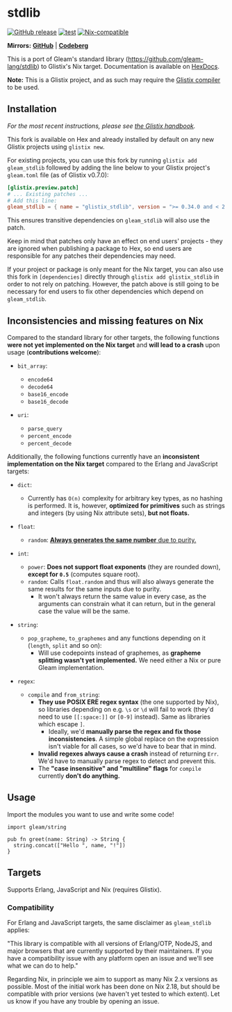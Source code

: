 # stdlib

<a href="https://github.com/Glistix/stdlib/releases"><img src="https://img.shields.io/github/release/Glistix/stdlib" alt="GitHub release"></a>
[![test](https://github.com/Glistix/stdlib/actions/workflows/test.yml/badge.svg)](https://github.com/Glistix/stdlib/actions/workflows/test.yml)
[![Nix-compatible](https://img.shields.io/badge/target-nix-5277C3)](https://github.com/glistix/glistix)

**Mirrors:** [**GitHub**](https://github.com/Glistix/stdlib) | [**Codeberg**](https://codeberg.org/Glistix/stdlib)

This is a port of Gleam's standard library (https://github.com/gleam-lang/stdlib) to Glistix's Nix target. Documentation is available on [HexDocs](https://hexdocs.pm/glistix_stdlib/).

**Note:** This is a Glistix project, and as such may require the
[Glistix compiler](https://github.com/glistix/glistix) to be used.

## Installation

_For the most recent instructions, please see [the Glistix handbook](https://glistix.github.io/book/recipes/overriding-packages.html)._

This fork is available on Hex and already installed by default on any new Glistix projects using `glistix new`.

For existing projects, you can use this fork by running `glistix add gleam_stdlib` followed by adding the line below to your Glistix project's `gleam.toml` file (as of Glistix v0.7.0):

```toml
[glistix.preview.patch]
# ... Existing patches ...
# Add this line:
gleam_stdlib = { name = "glistix_stdlib", version = ">= 0.34.0 and < 2.0.0" }
```

This ensures transitive dependencies on `gleam_stdlib` will also use the patch.

Keep in mind that patches only have an effect on end users' projects - they are ignored when publishing a package to Hex, so end users are responsible for any patches their dependencies may need.

If your project or package is only meant for the Nix target, you can also use this fork in `[dependencies]` directly through `glistix add glistix_stdlib` in order to not rely on patching. However, the patch above is still going to be necessary for end users to fix other dependencies which depend on `gleam_stdlib`.

## Inconsistencies and missing features on Nix

Compared to the standard library for other targets, the following functions **were not yet implemented on the Nix target** and **will lead to a crash** upon usage (**contributions welcome**):

- `bit_array`:
  - `encode64`
  - `decode64`
  - `base16_encode`
  - `base16_decode`

- `uri`:
  - `parse_query`
  - `percent_encode`
  - `percent_decode`

Additionally, the following functions currently have an **inconsistent implementation on the Nix target**
compared to the Erlang and JavaScript targets:

- `dict`:
  - Currently has `O(n)` complexity for arbitrary key types, as no hashing is performed. It is, however,
  **optimized for primitives** such as strings and integers (by using Nix attribute sets), **but not floats.**

- `float`:
  - `random`: [**Always generates the same number** due to purity.](https://xkcd.com/221/)

- `int`:
  - `power`: **Does not support float exponents** (they are rounded down), **except for `0.5`** (computes square root).
  - `random`: Calls `float.random` and thus will also always generate the same results for the same inputs due to purity.
    - It won't always return the same value in every case, as the arguments can constrain what it can return, but in the
      general case the value will be the same.

- `string`:
  - `pop_grapheme`, `to_graphemes` and any functions depending on it (`length`, `split` and so on):
    - Will use codepoints instead of graphemes, as **grapheme splitting wasn't yet implemented.**
      We need either a Nix or pure Gleam implementation.

- `regex`:
  - `compile` and `from_string`:
    - **They use POSIX ERE regex syntax** (the one supported by Nix), so libraries depending on e.g. `\s` or `\d`
    will fail to work (they'd need to use `[[:space:]]` or `[0-9]` instead). Same as libraries which escape `]`.
      - Ideally, we'd **manually parse the regex and fix those inconsistencies**. A simple global replace on the
      expression isn't viable for all cases, so we'd have to bear that in mind.
    - **Invalid regexes always cause a crash** instead of returning `Err`. We'd have to manually parse regex to
    detect and prevent this.
    - The **"case insensitive" and "multiline" flags** for `compile` currently **don't do anything.**

## Usage

Import the modules you want to use and write some code!

```gleam
import gleam/string

pub fn greet(name: String) -> String {
  string.concat(["Hello ", name, "!"])
}
```

## Targets

Supports Erlang, JavaScript and Nix (requires Glistix).

### Compatibility

For Erlang and JavaScript targets, the same disclaimer as `gleam_stdlib`
applies:

"This library is compatible with all versions of Erlang/OTP, NodeJS, and
major browsers that are currently supported by their maintainers. If you
have a compatibility issue with any platform open an issue and we'll see
what we can do to help."

Regarding Nix, in principle we aim to support as many Nix 2.x versions as possible.
Most of the initial work has been done on Nix 2.18, but should be compatible
with prior versions (we haven't yet tested to which extent). Let us know if you have
any trouble by opening an issue.
